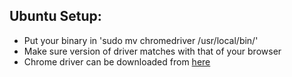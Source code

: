 ## Ubuntu Setup:
- Put your binary in 'sudo mv chromedriver /usr/local/bin/'
- Make sure version of driver matches with that of your browser
- Chrome driver can be downloaded from [here](https://sites.google.com/chromium.org/driver/downloads?authuser=0)

